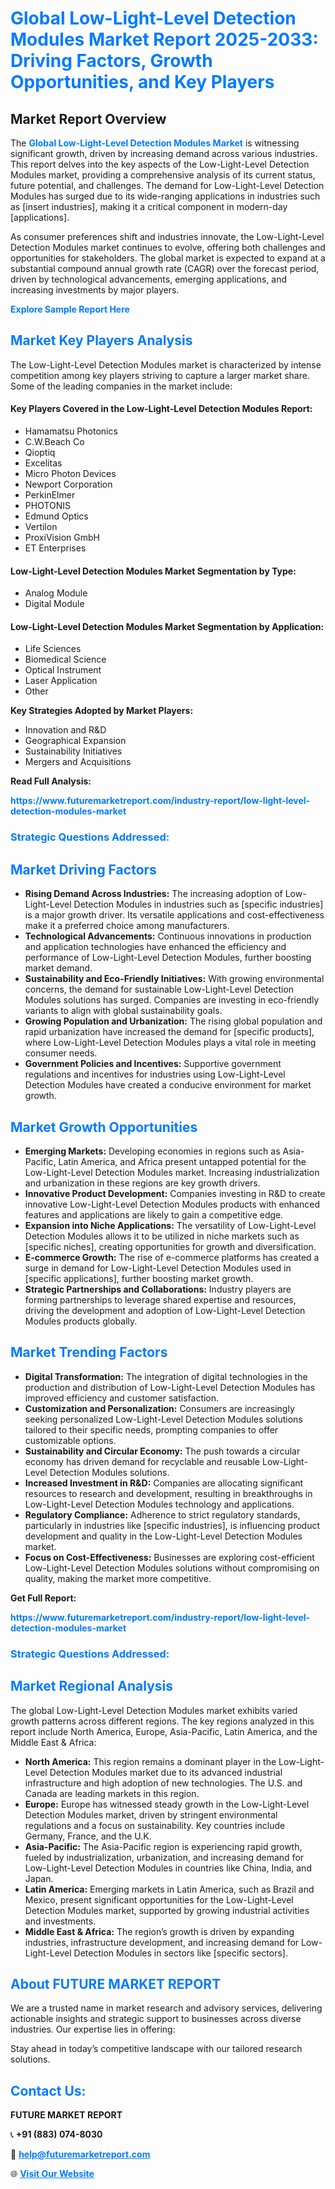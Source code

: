 <h1 style="color: #007BFF;">Global Low-Light-Level Detection Modules Market Report 2025-2033: Driving Factors, Growth Opportunities, and Key Players</h1>

<section id="overview">
<h2>Market Report Overview</h2>
<p>The <a href="https://www.futuremarketreport.com/industry-report/low-light-level-detection-modules-market" style="color: #007BFF; text-decoration: none;"><strong>Global Low-Light-Level Detection Modules Market</strong></a> is witnessing significant growth, driven by increasing demand across various industries. This report delves into the key aspects of the Low-Light-Level Detection Modules market, providing a comprehensive analysis of its current status, future potential, and challenges. The demand for Low-Light-Level Detection Modules has surged due to its wide-ranging applications in industries such as [insert industries], making it a critical component in modern-day [applications].</p>
<p>As consumer preferences shift and industries innovate, the Low-Light-Level Detection Modules market continues to evolve, offering both challenges and opportunities for stakeholders. The global market is expected to expand at a substantial compound annual growth rate (CAGR) over the forecast period, driven by technological advancements, emerging applications, and increasing investments by major players.</p>
</section>

<section id="overview">
<p><a href="https://www.futuremarketreport.com/request-sample/reportId=81333" style="color: #007BFF; text-decoration: none;"><strong>Explore Sample Report Here</strong></a></p>
</section>

<section id="key-players">
<h2 style="color: #007BFF;">Market Key Players Analysis</h2>
<p>The Low-Light-Level Detection Modules market is characterized by intense competition among key players striving to capture a larger market share. Some of the leading companies in the market include:</p>
<h4>Key Players Covered in the Low-Light-Level Detection Modules Report:</h4>
<ul><li>Hamamatsu Photonics</li><li>C.W.Beach Co</li><li>Qioptiq</li><li>Excelitas</li><li>Micro Photon Devices</li><li>Newport Corporation</li><li>PerkinElmer</li><li>PHOTONIS</li><li>Edmund Optics</li><li>Vertilon</li><li>ProxiVision GmbH</li><li>ET Enterprises</li></ul>
<h4>Low-Light-Level Detection Modules Market Segmentation by Type:</h4>
<ul><li>Analog Module</li><li>Digital Module</li></ul>

<h4>Low-Light-Level Detection Modules Market Segmentation by Application:</h4>
<ul><li>Life Sciences</li><li>Biomedical Science</li><li>Optical Instrument</li><li>Laser Application</li><li>Other</li></ul>
<p><strong>Key Strategies Adopted by Market Players:</strong></p>
<ul>
<li>Innovation and R&D</li>
<li>Geographical Expansion</li>
<li>Sustainability Initiatives</li>
<li>Mergers and Acquisitions</li>
</ul>
</section>

<section>
<p><strong>Read Full Analysis: </strong></p><a href="https://www.futuremarketreport.com/industry-report/low-light-level-detection-modules-market" style="color: #007BFF; text-decoration: none;"><strong>https://www.futuremarketreport.com/industry-report/low-light-level-detection-modules-market</strong></a>
<h3 style="color: #007BFF;">Strategic Questions Addressed:</h3>
</section>

<section id="driving-factors">
<h2 style="color: #007BFF;">Market Driving Factors</h2>
<ul>
<li><strong>Rising Demand Across Industries:</strong> The increasing adoption of Low-Light-Level Detection Modules in industries such as [specific industries] is a major growth driver. Its versatile applications and cost-effectiveness make it a preferred choice among manufacturers.</li>
<li><strong>Technological Advancements:</strong> Continuous innovations in production and application technologies have enhanced the efficiency and performance of Low-Light-Level Detection Modules, further boosting market demand.</li>
<li><strong>Sustainability and Eco-Friendly Initiatives:</strong> With growing environmental concerns, the demand for sustainable Low-Light-Level Detection Modules solutions has surged. Companies are investing in eco-friendly variants to align with global sustainability goals.</li>
<li><strong>Growing Population and Urbanization:</strong> The rising global population and rapid urbanization have increased the demand for [specific products], where Low-Light-Level Detection Modules plays a vital role in meeting consumer needs.</li>
<li><strong>Government Policies and Incentives:</strong> Supportive government regulations and incentives for industries using Low-Light-Level Detection Modules have created a conducive environment for market growth.</li>
</ul>
</section>

<section id="growth-opportunities">
<h2 style="color: #007BFF;">Market Growth Opportunities</h2>
<ul>
<li><strong>Emerging Markets:</strong> Developing economies in regions such as Asia-Pacific, Latin America, and Africa present untapped potential for the Low-Light-Level Detection Modules market. Increasing industrialization and urbanization in these regions are key growth drivers.</li>
<li><strong>Innovative Product Development:</strong> Companies investing in R&D to create innovative Low-Light-Level Detection Modules products with enhanced features and applications are likely to gain a competitive edge.</li>
<li><strong>Expansion into Niche Applications:</strong> The versatility of Low-Light-Level Detection Modules allows it to be utilized in niche markets such as [specific niches], creating opportunities for growth and diversification.</li>
<li><strong>E-commerce Growth:</strong> The rise of e-commerce platforms has created a surge in demand for Low-Light-Level Detection Modules used in [specific applications], further boosting market growth.</li>
<li><strong>Strategic Partnerships and Collaborations:</strong> Industry players are forming partnerships to leverage shared expertise and resources, driving the development and adoption of Low-Light-Level Detection Modules products globally.</li>
</ul>
</section>

<section id="trending-factors">
<h2 style="color: #007BFF;">Market Trending Factors</h2>
<ul>
<li><strong>Digital Transformation:</strong> The integration of digital technologies in the production and distribution of Low-Light-Level Detection Modules has improved efficiency and customer satisfaction.</li>
<li><strong>Customization and Personalization:</strong> Consumers are increasingly seeking personalized Low-Light-Level Detection Modules solutions tailored to their specific needs, prompting companies to offer customizable options.</li>
<li><strong>Sustainability and Circular Economy:</strong> The push towards a circular economy has driven demand for recyclable and reusable Low-Light-Level Detection Modules solutions.</li>
<li><strong>Increased Investment in R&D:</strong> Companies are allocating significant resources to research and development, resulting in breakthroughs in Low-Light-Level Detection Modules technology and applications.</li>
<li><strong>Regulatory Compliance:</strong> Adherence to strict regulatory standards, particularly in industries like [specific industries], is influencing product development and quality in the Low-Light-Level Detection Modules market.</li>
<li><strong>Focus on Cost-Effectiveness:</strong> Businesses are exploring cost-efficient Low-Light-Level Detection Modules solutions without compromising on quality, making the market more competitive.</li>
</ul>
</section>

<section>
<p><strong>Get Full Report: </strong></p><a href="https://www.futuremarketreport.com/industry-report/low-light-level-detection-modules-market" style="color: #007BFF; text-decoration: none;"><strong>https://www.futuremarketreport.com/industry-report/low-light-level-detection-modules-market</strong></a>
<h3 style="color: #007BFF;">Strategic Questions Addressed:</h3>
</section>


<section id="regional-analysis">
<h2 style="color: #007BFF;">Market Regional Analysis</h2>
<p>The global Low-Light-Level Detection Modules market exhibits varied growth patterns across different regions. The key regions analyzed in this report include North America, Europe, Asia-Pacific, Latin America, and the Middle East & Africa:</p>
<ul>
<li><strong>North America:</strong> This region remains a dominant player in the Low-Light-Level Detection Modules market due to its advanced industrial infrastructure and high adoption of new technologies. The U.S. and Canada are leading markets in this region.</li>
<li><strong>Europe:</strong> Europe has witnessed steady growth in the Low-Light-Level Detection Modules market, driven by stringent environmental regulations and a focus on sustainability. Key countries include Germany, France, and the U.K.</li>
<li><strong>Asia-Pacific:</strong> The Asia-Pacific region is experiencing rapid growth, fueled by industrialization, urbanization, and increasing demand for Low-Light-Level Detection Modules in countries like China, India, and Japan.</li>
<li><strong>Latin America:</strong> Emerging markets in Latin America, such as Brazil and Mexico, present significant opportunities for the Low-Light-Level Detection Modules market, supported by growing industrial activities and investments.</li>
<li><strong>Middle East & Africa:</strong> The region’s growth is driven by expanding industries, infrastructure development, and increasing demand for Low-Light-Level Detection Modules in sectors like [specific sectors].</li>
</ul>
</section>

<footer>
<h2 style="color: #007BFF;">About FUTURE MARKET REPORT</h2>
<p>We are a trusted name in market research and advisory services, delivering actionable insights and strategic support to businesses across diverse industries. Our expertise lies in offering:</p>

<p>Stay ahead in today’s competitive landscape with our tailored research solutions.</p>

<h2 style="color: #007BFF;">Contact Us:</h2>
<p><strong>FUTURE MARKET REPORT</strong></p>
<p>📞 <strong>+91 (883) 074-8030</strong></p>
<p>📧 <strong><a href="mailto:help@futuremarketreport.com" style="color: #007BFF;">help@futuremarketreport.com</a></strong></p>
<p>🌐 <strong><a href="https://www.futuremarketreport.com/" style="color: #007BFF;">Visit Our Website</a></strong></p>
</footer>